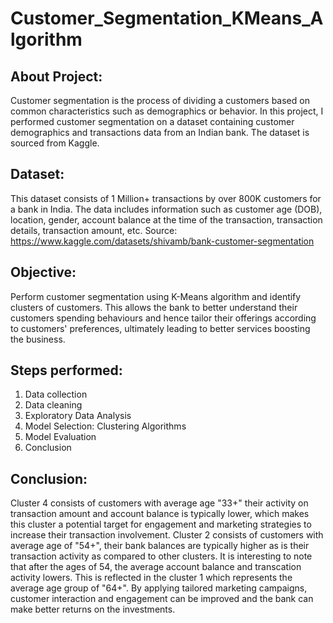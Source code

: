 # Customer_Segmentation_KMeans_Algorithm

## About Project:
Customer segmentation is the process of dividing a customers based on common characteristics such as demographics or behavior. In this project, I performed customer segmentation on a dataset containing customer demographics and transactions data from an Indian bank. The dataset is sourced from Kaggle.

## Dataset:
This dataset consists of 1 Million+ transactions by over 800K customers for a bank in India. The data includes information such as customer age (DOB), location, gender, account balance at the time of the transaction, transaction details, transaction amount, etc.
Source: https://www.kaggle.com/datasets/shivamb/bank-customer-segmentation

## Objective:
Perform customer segmentation using K-Means algorithm and identify clusters of customers. This allows the bank to better understand their customers spending behaviours and hence tailor their offerings according to customers' preferences, ultimately leading to better services boosting the business.

## Steps performed:
1. Data collection
2. Data cleaning
3. Exploratory Data Analysis
4. Model Selection: Clustering Algorithms
5. Model Evaluation
6. Conclusion

## Conclusion:
Cluster 4 consists of customers with average age "33+" their activity on transaction amount and account balance is typically lower, which makes this cluster a potential target for engagement and marketing strategies to increase their transaction involvement.
Cluster 2 consists of customers with average age of "54+", their bank balances are typically higher as is their transaction activity as compared to other clusters.
It is interesting to note that after the ages of 54, the average account balance and transcation activity lowers. This is reflected in the cluster 1 which represents the average age group of "64+".
By applying tailored marketing campaigns, customer interaction and engagement can be improved and the bank can make better returns on the investments.

